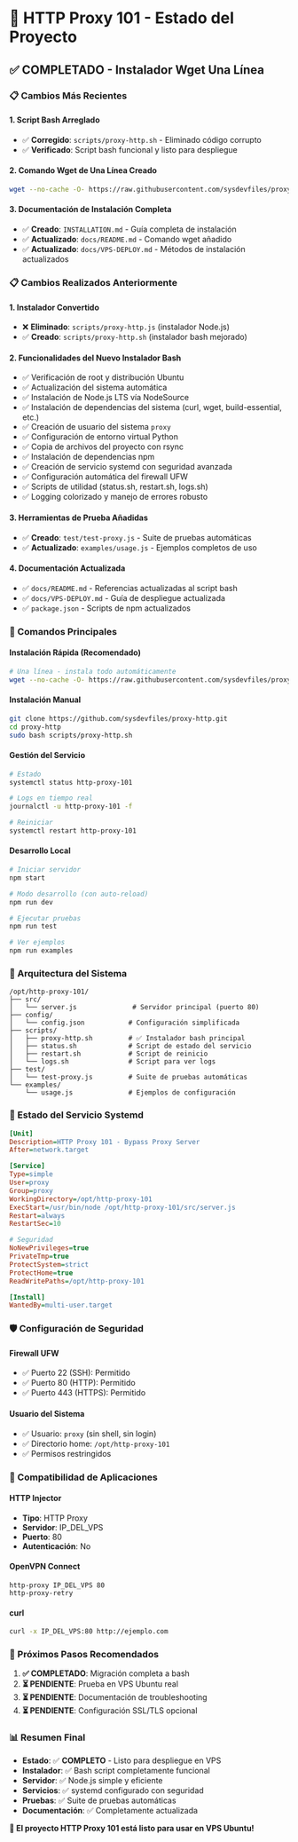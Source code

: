 # 🚀 HTTP Proxy 101 - Estado del Proyecto

## ✅ COMPLETADO - Instalador Wget Una Línea

### 📋 Cambios Más Recientes

#### 1. **Script Bash Arreglado**
- ✅ **Corregido**: `scripts/proxy-http.sh` - Eliminado código corrupto
- ✅ **Verificado**: Script bash funcional y listo para despliegue

#### 2. **Comando Wget de Una Línea Creado**
```bash
wget --no-cache -O- https://raw.githubusercontent.com/sysdevfiles/proxy-http/main/proxy-http.sh | sudo bash
```

#### 3. **Documentación de Instalación Completa**
- ✅ **Creado**: `INSTALLATION.md` - Guía completa de instalación
- ✅ **Actualizado**: `docs/README.md` - Comando wget añadido
- ✅ **Actualizado**: `docs/VPS-DEPLOY.md` - Métodos de instalación actualizados

### 📋 Cambios Realizados Anteriormente

#### 1. **Instalador Convertido**
- ❌ **Eliminado**: `scripts/proxy-http.js` (instalador Node.js)
- ✅ **Creado**: `scripts/proxy-http.sh` (instalador bash mejorado)

#### 2. **Funcionalidades del Nuevo Instalador Bash**
- ✅ Verificación de root y distribución Ubuntu
- ✅ Actualización del sistema automática
- ✅ Instalación de Node.js LTS vía NodeSource
- ✅ Instalación de dependencias del sistema (curl, wget, build-essential, etc.)
- ✅ Creación de usuario del sistema `proxy`
- ✅ Configuración de entorno virtual Python
- ✅ Copia de archivos del proyecto con rsync
- ✅ Instalación de dependencias npm
- ✅ Creación de servicio systemd con seguridad avanzada
- ✅ Configuración automática del firewall UFW
- ✅ Scripts de utilidad (status.sh, restart.sh, logs.sh)
- ✅ Logging colorizado y manejo de errores robusto

#### 3. **Herramientas de Prueba Añadidas**
- ✅ **Creado**: `test/test-proxy.js` - Suite de pruebas automáticas
- ✅ **Actualizado**: `examples/usage.js` - Ejemplos completos de uso

#### 4. **Documentación Actualizada**
- ✅ `docs/README.md` - Referencias actualizadas al script bash
- ✅ `docs/VPS-DEPLOY.md` - Guía de despliegue actualizada
- ✅ `package.json` - Scripts de npm actualizados

### 🎯 Comandos Principales

#### Instalación Rápida (Recomendado)
```bash
# Una línea - instala todo automáticamente
wget --no-cache -O- https://raw.githubusercontent.com/sysdevfiles/proxy-http/main/proxy-http.sh | sudo bash
```

#### Instalación Manual
```bash
git clone https://github.com/sysdevfiles/proxy-http.git
cd proxy-http
sudo bash scripts/proxy-http.sh
```

#### Gestión del Servicio
```bash
# Estado
systemctl status http-proxy-101

# Logs en tiempo real
journalctl -u http-proxy-101 -f

# Reiniciar
systemctl restart http-proxy-101
```

#### Desarrollo Local
```bash
# Iniciar servidor
npm start

# Modo desarrollo (con auto-reload)
npm run dev

# Ejecutar pruebas
npm run test

# Ver ejemplos
npm run examples
```

### 🔧 Arquitectura del Sistema

```
/opt/http-proxy-101/
├── src/
│   └── server.js              # Servidor principal (puerto 80)
├── config/
│   └── config.json           # Configuración simplificada
├── scripts/
│   ├── proxy-http.sh         # ✅ Instalador bash principal
│   ├── status.sh             # Script de estado del servicio
│   ├── restart.sh            # Script de reinicio
│   └── logs.sh               # Script para ver logs
├── test/
│   └── test-proxy.js         # Suite de pruebas automáticas
└── examples/
    └── usage.js              # Ejemplos de configuración
```

### 🚦 Estado del Servicio Systemd

```ini
[Unit]
Description=HTTP Proxy 101 - Bypass Proxy Server
After=network.target

[Service]
Type=simple
User=proxy
Group=proxy
WorkingDirectory=/opt/http-proxy-101
ExecStart=/usr/bin/node /opt/http-proxy-101/src/server.js
Restart=always
RestartSec=10

# Seguridad
NoNewPrivileges=true
PrivateTmp=true
ProtectSystem=strict
ProtectHome=true
ReadWritePaths=/opt/http-proxy-101

[Install]
WantedBy=multi-user.target
```

### 🛡️ Configuración de Seguridad

#### Firewall UFW
- ✅ Puerto 22 (SSH): Permitido
- ✅ Puerto 80 (HTTP): Permitido  
- ✅ Puerto 443 (HTTPS): Permitido

#### Usuario del Sistema
- ✅ Usuario: `proxy` (sin shell, sin login)
- ✅ Directorio home: `/opt/http-proxy-101`
- ✅ Permisos restringidos

### 📱 Compatibilidad de Aplicaciones

#### HTTP Injector
- **Tipo**: HTTP Proxy
- **Servidor**: IP_DEL_VPS
- **Puerto**: 80
- **Autenticación**: No

#### OpenVPN Connect
```
http-proxy IP_DEL_VPS 80
http-proxy-retry
```

#### curl
```bash
curl -x IP_DEL_VPS:80 http://ejemplo.com
```

### 🔄 Próximos Pasos Recomendados

1. **✅ COMPLETADO**: Migración completa a bash
2. **⏳ PENDIENTE**: Prueba en VPS Ubuntu real
3. **⏳ PENDIENTE**: Documentación de troubleshooting
4. **⏳ PENDIENTE**: Configuración SSL/TLS opcional

### 📊 Resumen Final

- **Estado**: ✅ **COMPLETO** - Listo para despliegue en VPS
- **Instalador**: ✅ Bash script completamente funcional
- **Servidor**: ✅ Node.js simple y eficiente
- **Servicios**: ✅ systemd configurado con seguridad
- **Pruebas**: ✅ Suite de pruebas automáticas
- **Documentación**: ✅ Completamente actualizada

**🎉 El proyecto HTTP Proxy 101 está listo para usar en VPS Ubuntu!**
